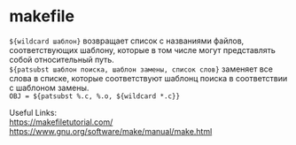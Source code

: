# makefile
`${wildcard шаблон}` возвращает список с названиями файлов, соответствующих шаблону,
которые в том числе могут представлять собой относительный путь.  
`${patsubst шаблон поиска, шаблон замены, список слов}` заменяет все слова в списке,
которые соответствуют шаблонц поиска в соответствии с шаблоном замены.  
`OBJ = ${patsubst %.c, %.o, ${wildcard *.c}}`




Useful Links:  
https://makefiletutorial.com/  
https://www.gnu.org/software/make/manual/make.html
